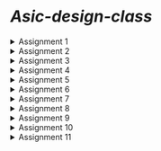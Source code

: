 # *Asic-design-class*

<details>
<summary> Assignment 1</summary>
<br>

## *Task 1*: To compile c code using gcc:


  A c program to calculate the sum of n number was written and was compiled with gcc with the following command:
  
    `gcc -o sum1ton sum1ton.c`

![Screenshot 2024-07-17 160519](https://github.com/user-attachments/assets/f78e0c67-dc60-4f7a-a147-65d616c36c90)

After that `./sum1ton.o ` command was used to print the output.



![Screenshot 2024-07-29 204414](https://github.com/user-attachments/assets/055ac52b-72ba-4a90-a241-1e2400c940c5)

</details>

<details>
<summary> Assignment 2</summary>
<br>
## *Task 2*: To compile the same c code using RiscV gcc:
  The same c program was then compiled using RiscV gcc with the following command:
  
    `riscv64-unknown-elf-gcc -O1 -mabi=lp64 -march=rv64i -o sum1ton.o sum1ton.c`

  After that, the following command is used to dump the assembly code in terminal:
  
  `riscv64-unknown-elf-objdump -d sum1ton.o | less` 

  
  
![Asic_Design_Task2](https://github.com/user-attachments/assets/1ec2ac62-58e8-4abd-bfac-4732a1a72a64)

</details>


<details>
<summary> Assignment 3</summary>
<br>
## *Task 3*: To run the RISCV executable created above using the riscV compiler in O1 and Ofast modes.

The same c program that was created above and compiled usingt the RISCV complier was run using the following command :

`spike pk sum1ton.o`

The output is shown below:

![Screenshot 2024-07-29 205712](https://github.com/user-attachments/assets/33c4f8d1-a419-473d-b1d9-25a6e2dbb978)


The same c program was then compiled using Ofast argument and the executable was run using spike command, as shown below:

![Screenshot 2024-07-29 205427](https://github.com/user-attachments/assets/c193a29e-845d-4270-b8ca-80fbd9060bec)


</details>

<details>
<summary> Assignment 4</summary>
<br>
## *Task 4*: To debug each line of the main and check its validity by manually comparing the output of that instruction and the value stored in the register used to store the value of that particular instruction.

The debugging includes these steps:

### Step 1: To run the riscV executable file the following command was used:

`spike pk sum1ton.o`

### Step 2: To verify whether gcc output and riscV output are same.

### Step 3: To the debugging mode of that file using the following command:

`spike -d pk sum1ton.o`

### Step 4: Then we get the program counter to point to the first line of the main function using this command :

`until pc 0 "address of first instruction" `

The address of the first instruction of main can be looked in objdump file as shown below, which in this case is 10184.


![Screenshot 2024-07-21 152915](https://github.com/user-attachments/assets/590019f9-339e-4337-8a4b-6556b00b1cbc)



Step 5: After that we use the `reg 0 'name of the register' ` command to check the current value stored in that register and compare it to the theoritcally calculated value.

For example : In the below snapshot the value of register A0 after the modification in the program should be = 0x21100   which is same as the value calculated by the instruction.

![Screenshot 2024-07-21 152830](https://github.com/user-attachments/assets/7eb3897e-b43d-496c-80c1-05d10424456d)

</details>

<details>
<summary> Assignment 5</summary>
<br>
## *Task 5:*
To sort and organise a set of given instructions into their respective format type:

The Risc V instrucition are classified into the following types depending upon their architectures:

![Screenshot 2024-07-29 210135](https://github.com/user-attachments/assets/140a75b9-640b-4507-bfd2-62718c59fd3f)



| Assembly Instruction | Instruction format |
|----------------------|----------------------------|
| ADD r5, r6, r7       | R                          |
| SUB r7, r5, r6       | R                          |
| AND r6, r5, r7       | R                          |
| OR r8, r6, r5        | R                          |
| XOR r8, r5, r4       | R                          |
| SLT r10, r2, r4      | R                          |
| ADDI r12, r3, 5      | I                          |
| SW r3, r1, 4         | S                          |
| SRL r16, r11, r2     | R                          |
| BNE r0, r1, 20       | B                          |
| BEQ r0, r0, 15       | B                          |
| LW r13, r11, 2       | I                          |
| SLL r15, r11, r2     | R                          |

The corresponding RISCV ISA fo the above instructions is shown in the table below:


| Assembly Instruction | Hexadecimal Representation |
|----------------------|----------------------------|
| ADD r5, r6, r7       | 0x00D302B3                 |
| SUB r7, r5, r6       | 0x40B383B3                 |
| AND r6, r5, r7       | 0x00F2B333                 |
| OR r8, r6, r5        | 0x00D322B3                 |
| XOR r8, r5, r4       | 0x00C292B3                 |
| SLT r10, r2, r4      | 0x004122B3                 |
| ADDI r12, r3, 5      | 0x00518293                 |
| SW r3, r1, 4         | 0x00312023                 |
| SRL r16, r11, r2     | 0x002585B3                 |
| BNE r0, r1, 20       | 0x00112163                 |
| BEQ r0, r0, 15       | 0x000003E3                 |
| LW r13, r11, 2       | 0x002585B3                 |
| SLL r15, r11, r2     | 0x000259B3                 |

</details>

<details>
<summary> Assignment 6</summary>
<br>
## *Task 6:* The task is to run some assembly instructions using a given verilog code for a riscV processor.

There is some variations in the ISA followed by RISCV and the hardcoded ISA for the below given instrucions. The differences are shown in the table below:

|Operation	     |Standard RISCV ISA	|Hardcoded ISA |
|----------------|--------------------|--------------|
|ADD R6, R2, R1	 |32'h00110333	      |32'h02208300  |
|SUB R7, R1, R2	 |32'h402083b3	      |32'h02209380  |
|AND R8, R1, R3	 |32'h0030f433	      |32'h0230a400  |
|OR R9, R2, R5	 |32'h005164b3	      |32'h02513480  |
|XOR R10, R1, R4 |32'h0040c533	      |32'h0240c500  |
|SLT R1, R2, R4	 |32'h0045a0b3	      |32'h02415580  |
|ADDI R12, R4, 5 |32'h004120b3	      |32'h00520600  |
|BEQ R0, R0, 15	 |32'h00000f63	      |32'h00f00002  |
|SW R3, R1, 2	   |32'h0030a123	      |32'h00209181  |
|LW R13, R1, 2	 |32'h0020a683	      |32'h00208681  |
|SRL R16, R14, R2|32'h0030a123	      |32'h00271803  |
|SLL R15, R1, R2 |32'h002097b3	      |32'h00208783  |

The following commands were used to run the verilog code:

`iverilog -o Test_code Test_code.v Test_code_tb.b`


`./Test_code`

The above commands run the verilog code in which the above mentioned instructions are hardcoded and the output vectors are dumped into a file with .vcd extension.

The verilog code was edited to process the above commands as shown below:

![Screenshot 2024-07-29 203739](https://github.com/user-attachments/assets/3d5100cb-ef54-43dd-94a0-2cb31629d040)



In order to plot the wave we use the gtkwave software with the following command:
`iiitb_rv32.vcd`

The output of each instruction is shown in the images below:

# **Note : We can notice some discrepency the above two images as the verilog code availabe is not designed in agreement to the ISA used to by us in the first program.**

```ADD r5, r6, r7```

The waveform for the above command using the provided verilog code is given below:
![Screenshot 2024-07-28 184830](https://github.com/user-attachments/assets/a1281f18-4ded-402e-9558-632fb2b14d12)


The waveform for the hardcoded command present in the code is given below:


![Screenshot 2024-07-24 134229](https://github.com/user-attachments/assets/0b4f832c-e13e-4b8c-8531-a7def4689610)



```SUB r7, r5, r6	```

The waveform for the above command using the provided verilog code is given below:

![Screenshot 2024-07-28 184853](https://github.com/user-attachments/assets/f2e4b21b-2812-46ec-8de9-6c83816dd82a)




The waveform for the hardcoded command present in the code is given below:


![Screenshot 2024-07-24 134655](https://github.com/user-attachments/assets/cf028489-8cb2-463c-b206-3a5498551384)


```AND r6, r5, r7```

The waveformk for the above command using the provided verilog code is given below:

![Screenshot 2024-07-28 184922](https://github.com/user-attachments/assets/6e581217-412d-48fc-8894-4aa621d07733)


The waveform for the hardcoded command is given below:

![Screenshot 2024-07-24 134711](https://github.com/user-attachments/assets/b73d7c4b-994c-4bca-88af-d9641f4e3ff8)

```OR r8, r6, r5```
The waveform for the above command using the provided verilog code is given below:


![Screenshot 2024-07-27 210534](https://github.com/user-attachments/assets/b0e8e892-e2da-4087-8994-ae67e21256fa)

The waveform for the hardcoded command is given below:

![Screenshot 2024-07-24 134728](https://github.com/user-attachments/assets/437b2dd2-c29b-4fcb-b9e0-d501fc005695)


```XOR r8, r5, r4```

The wave form for the above command is shown below:

![Screenshot 2024-07-27 210612](https://github.com/user-attachments/assets/8c42e1a7-b6e1-44e9-a0ae-1e869a8ce1ba)

The waveform for the harcoded instruction is given below:


![Screenshot 2024-07-24 134742](https://github.com/user-attachments/assets/9844c7e7-48ac-4aa6-8fe4-3e0629e2befc)


```SLT r10, r2, r4```

The waveform for the above code is shown below:

![Screenshot 2024-07-27 210613](https://github.com/user-attachments/assets/3b7912b3-14af-48c1-81ca-83d70212b2e3)

The waveform for the hardcoded instruction is given below:


![Screenshot 2024-07-24 134756](https://github.com/user-attachments/assets/94bae452-5fea-4ee7-9f04-7d99e9b13ce0)




```ADDI r12, r3, 5```
The waveform for the above instruction is given below:

![Screenshot 2024-07-27 210833](https://github.com/user-attachments/assets/646d4b83-c4ef-4420-8f14-f2e352f6f2ff)

The waveform for the hardcoded instruction is shown below:

![Screenshot 2024-07-24 134835](https://github.com/user-attachments/assets/4f271e06-7fc9-45e5-9148-a7d45a050dcf)


```SW r3, r1, 4```

The waveform for the above code is given below:


![Screenshot 2024-07-27 210847](https://github.com/user-attachments/assets/df3689dd-55d3-4695-a8e1-7850bf42950d)

The waveform for the hardcoded instruction is shown below:

![Screenshot 2024-07-24 135001](https://github.com/user-attachments/assets/07bc87a7-400e-46c3-bb35-adc69dc8c95c)




```SRL r16, r11, r2```

The waveform for the above code is given below:

![Screenshot 2024-07-27 210916](https://github.com/user-attachments/assets/30353054-7224-4891-82be-1dd08e1a2be6)

The waveform for the hardcoded instruction is shown below:

![Screenshot 2024-07-24 134916](https://github.com/user-attachments/assets/03488efd-20e2-4923-aff9-54002b53f7ea)




```BNE r0, r1, 20```


The waveform for the above code is given below:

![Screenshot 2024-07-27 210942](https://github.com/user-attachments/assets/805253cd-aa5d-44f9-81b0-f9067f9af6db)


The waveform for the hardcoded instruction is given below:

![Screenshot 2024-07-24 134938](https://github.com/user-attachments/assets/761978e0-af5e-4984-840b-368d3a13d7f0)



```BEQ r0, r0, 15```

The waveform for the above code is given below:

![Screenshot 2024-07-27 211010](https://github.com/user-attachments/assets/015f16dc-6ae9-4f19-8c18-7f9b3f4fd522)






```LW r13, r11, 2```

The waveform for the above code is given below:

![Screenshot 2024-07-28 190449](https://github.com/user-attachments/assets/fd9a0283-ef1e-4bd6-93bd-acbcbeb88e50)

```SLL r15, r11, r2 ```
# Note: This command was not executed because the verilog code did not had enough memory spaces for this command and the compiler showed this output of ignoring the last memory register.

![image](https://github.com/user-attachments/assets/1a3b0aeb-f598-4231-ace4-40cf6bcb9fc1)

</details>

<details>
<summary> Assignment 7</summary>
<br>
## *Task 7:* The task is to write an Application in C, compile it with gcc and Risc-v gcc

**Application** : To perform convolution operation on an Image matrix with a blurring Kernel ( Image processing Application).

**Step 1** : The program to perform the applicaiton is shown below :


![Screenshot 2024-08-13 193642](https://github.com/user-attachments/assets/5be84c74-2714-4217-9098-14f6b92a3381)

**Step 2** : The program then compiled with the gcc is shown below:


![Screenshot 2024-08-13 193930](https://github.com/user-attachments/assets/c7ac3ecd-7c53-424c-9674-97b868e0a7a6)


**Step 3** : The program compiled with Risc-V gcc and run using "Spike command " is shown below:


![Screenshot 2024-08-13 190811](https://github.com/user-attachments/assets/f8fdbf63-6f53-46bd-90fa-91122478e5cc)

**Step 4 :** The Program was then run into the debugger mode as done previously is shown below:


![Screenshot 2024-08-13 191158](https://github.com/user-attachments/assets/c656cc2b-a490-47e6-8c54-244d5c31cdd7)


![Screenshot 2024-08-13 191653](https://github.com/user-attachments/assets/7b3f91d2-a7b0-428c-89d4-5b88c8011218)

</details>

<details>
<summary> Assignment 8</summary>
<br>

**Task:** To design a Baisc Risc-V processor core using TL-Verilog on Makerchip, MYTH Day 3_5 activities :

The variour parts of the code are shown below :

The generated Diagram is as shown below:


![Screenshot 2024-08-20 230431](https://github.com/user-attachments/assets/4d1b5e45-f439-4426-a76e-256526de441d)

The generated visual is as shown below:

![Screenshot 2024-08-21 100633](https://github.com/user-attachments/assets/7b75e567-6f16-4a13-bcf6-e36cb39af215)


Final Logs are shown below:

![Screenshot 2024-08-20 230551](https://github.com/user-attachments/assets/61b36c6f-2b49-45af-a2a3-51836c878f9a)

The test bench used for the verification of the result for the sample program is shown below:

![Screenshot 2024-08-20 230822](https://github.com/user-attachments/assets/711810a7-817b-4bf0-8ac3-e40d9d4022cf)

The signals including the "named clock : $clk_aks " is shown below :

![Screenshot 2024-08-20 230511](https://github.com/user-attachments/assets/ac948303-54d5-4eae-a0d9-a331feec960d)


The code segments are shown below:



![Screenshot 2024-08-20 231444](https://github.com/user-attachments/assets/5f4faef8-d76e-4d62-8a18-e30fea3b23ee)

![Screenshot 2024-08-20 231505](https://github.com/user-attachments/assets/036822db-8251-466b-9067-47247087e20d)

![Screenshot 2024-08-20 231523](https://github.com/user-attachments/assets/c2e2f40a-0ce0-4e66-8ac9-9303c4c55d28)

![Screenshot 2024-08-20 231539](https://github.com/user-attachments/assets/2796af0d-489c-42c1-aa7a-02bdb252b2c7)

![Screenshot 2024-08-20 231611](https://github.com/user-attachments/assets/d7bec662-2d1f-414f-bd5c-e84698637c98)

![Screenshot 2024-08-20 231631](https://github.com/user-attachments/assets/ff8f58cb-3aae-4397-abf5-81e9bb5732f3)

![Screenshot 2024-08-20 231657](https://github.com/user-attachments/assets/a176fa3d-efd3-403e-99c6-097a5f260227)

![Screenshot 2024-08-20 231711](https://github.com/user-attachments/assets/c68d7a68-213a-4af8-b548-4f09008c677d)

![Screenshot 2024-08-20 231722](https://github.com/user-attachments/assets/1130d1ea-a9fe-4b91-9a5a-3c0d3673b9fa)

![Screenshot 2024-08-20 231735](https://github.com/user-attachments/assets/06abaaf5-5a93-474a-ad25-d93d0f253362)

![Screenshot 2024-08-20 231747](https://github.com/user-attachments/assets/244522f0-049a-41f9-81aa-b2b4569e1776)


The waveforms for the `/xreg[14]` where the sum is being stored with each iteration is shown below:

![Screenshot 2024-08-21 101737](https://github.com/user-attachments/assets/2d7c5e9c-79a1-439c-b9c4-4bfb732c634b)

![Screenshot 2024-08-21 101757](https://github.com/user-attachments/assets/2592d947-6fc0-4d37-a1ba-f186981e47f7)

![Screenshot 2024-08-21 101818](https://github.com/user-attachments/assets/96384342-2812-4721-9592-9fd45e8817e5)

The final output after the loop ends and the testbecnch holds the data for 5 cycles is in the next image :

![Screenshot 2024-08-21 101837](https://github.com/user-attachments/assets/2c7673e2-661b-4352-a45c-e9e3ae0c8545)
















</details>

<details>
<summary> Assignment 9</summary>
<br>

**Task:** To convert the TL verilog code to Verilog code using Sandpiper, compile using Iverilog and plot the waveforms using GTKwave:

The command used to convert the code is given below:

![Screenshot 2024-08-26 222151](https://github.com/user-attachments/assets/869d5e45-730e-41f3-98fa-d484cb867316)

The generated verilog code is as shown below:

![Screenshot 2024-08-26 221716](https://github.com/user-attachments/assets/20e08120-25d7-4ecd-8b56-efbac5c6f0a2)

The command to compile the verilog code is as shown below:

![Screenshot 2024-08-26 222301](https://github.com/user-attachments/assets/05009fba-1825-47dd-a897-1ff33180a2ae)

The output waveform is as shown below including clk named CPU_clk_aks_a0 , reset and data :


![Screenshot_(134) 1](https://github.com/user-attachments/assets/4c3379c8-2273-42b6-a6e4-9170c2395e4c)

![Screenshot_(135) 1](https://github.com/user-attachments/assets/ba4bbf35-43e7-446e-8e2b-f1133c225ee4)


</details>

<details>
  <summary> Assignment 10 </summary>
  <br>
  **Task :** To generate waveform for DAC and PLL peripheral for Risc-V processor.

  The following commands were used to run out Risc-V core inside the VSDbabySoc and observe the ports of peripherals:
  ![Screenshot from 2024-08-31 17-37-52](https://github.com/user-attachments/assets/366b641e-4f09-43a0-a6ab-562a09fb16ba)




  Below is the output for the waveforms:

  Here, Vco_in is the input clk for the PLL and CLK is the clk output from the PLL. CLk_aks is the clock used inside the Risc-V core. RV_TO_DAC is the output wire connected to the Xreg[14] register of the register file, and OUT is the analog signal coming out of the DAC unit. 

  ![Screenshot from 2024-08-31 17-59-49](https://github.com/user-attachments/assets/179be68e-fd21-4c2c-9d21-b9372b79fbfe)

</details>

<details>
  <summary> Assignment 11 </summary>
  <br> 
   Day 1
    Below are the snapshots of the activities donw in the Day 1 of the task:
  
   ![Screenshot from 2024-10-19 11-05-14](https://github.com/user-attachments/assets/d037d9cf-40d6-4e5e-86fa-285a340a9687)

   ![Screenshot from 2024-10-19 11-10-10](https://github.com/user-attachments/assets/319886e9-57be-4225-822b-078fd15695d8)

   ![Screenshot from 2024-10-19 11-15-09](https://github.com/user-attachments/assets/bda176d1-5f0a-421a-8345-887f0e84b03d)

   ![Screenshot from 2024-10-19 11-44-59](https://github.com/user-attachments/assets/b465fe4e-57e7-4801-a33f-08b1063800f3)

   ![Screenshot from 2024-10-19 11-45-15](https://github.com/user-attachments/assets/c4a94d99-d855-4a2c-b3b1-59e5e88fb340)

   ![Screenshot from 2024-10-19 11-45-35](https://github.com/user-attachments/assets/d8ea82aa-788f-4755-81a5-5290559aaa4b)


   ![Screenshot from 2024-10-19 23-25-58](https://github.com/user-attachments/assets/9c6dc800-2a7b-480a-aed1-a829d9641053)

   ![Screenshot from 2024-10-19 23-27-28](https://github.com/user-attachments/assets/198ae750-3e82-43ac-a052-1f8905f820ed)

   ![Screenshot from 2024-10-19 23-27-58](https://github.com/user-attachments/assets/442cc227-6229-415d-a180-a89aa41ad7ca)


   ![Screenshot from 2024-10-19 23-28-35](https://github.com/user-attachments/assets/a8f3c82c-c5c8-4add-88e8-5bcf51f8834c)

   ![Screenshot from 2024-10-19 23-35-20](https://github.com/user-attachments/assets/4070634f-bf4b-4061-9afe-b70885a1af6d)

   ![Screenshot from 2024-10-19 23-35-32](https://github.com/user-attachments/assets/834fbecd-ea4b-4c3c-bf34-64f3e9f9cb14)

  ![Screenshot from 2024-10-19 23-36-25](https://github.com/user-attachments/assets/41e536f7-9307-4883-a77a-0b7849995e17)

![Screenshot from 2024-10-19 23-36-58](https://github.com/user-attachments/assets/e19cc036-7b8b-4efc-a69e-94737ab62cdd)

  Day 2:
    Below are the snapshots for day 2 activities :

    
![Screenshot from 2024-10-20 10-53-34](https://github.com/user-attachments/assets/26847e7f-a3cc-428b-92ff-000c9999614f)

    
![Screenshot from 2024-10-20 10-53-47](https://github.com/user-attachments/assets/33e72dd5-d963-4b3d-9e48-adfb91137fd0)

![Screenshot from 2024-10-20 10-53-47](https://github.com/user-attachments/assets/f844ba76-00af-4890-ad92-25d574e58df3)

![Screenshot from 2024-10-20 10-54-01](https://github.com/user-attachments/assets/075b0d6f-8d7f-4dac-8325-f24409cab2a4)
![Screenshot from 2024-10-20 10-54-37](https://github.com/user-attachments/assets/652c1c74-04b5-4266-818f-f3078967486e)
![Screenshot from 2024-10-20 10-57-09](https://github.com/user-attachments/assets/d3efd071-ef34-4a50-815a-20e51fdc9ae1)
![Screenshot from 2024-10-20 10-58-45](https://github.com/user-attachments/assets/da6475d1-b42b-4bff-8d6e-4f3d9ec7c914)

![Screenshot from 2024-10-20 11-04-23](https://github.com/user-attachments/assets/cc245bb0-f5f7-41a4-b3d6-d84b5acca290)

![Screenshot from 2024-10-20 11-18-26](https://github.com/user-attachments/assets/17146423-e0bc-4345-9b3c-19f00a5e62c5)

![Screenshot from 2024-10-20 11-18-33](https://github.com/user-attachments/assets/f58a136a-13ba-4c90-8ac7-71fcd9bff176)

![Screenshot from 2024-10-20 11-18-39](https://github.com/user-attachments/assets/746d151a-8106-4725-8d3f-aa993a18c69e)

![Screenshot from 2024-10-20 11-18-45](https://github.com/user-attachments/assets/c220a0ca-5d38-49c8-81a1-f3cb5550573c)

![Screenshot from 2024-10-20 11-18-50](https://github.com/user-attachments/assets/b42c39fd-bb4b-4636-ab31-5fb107493e28)

![Screenshot from 2024-10-20 11-18-55](https://github.com/user-attachments/assets/d65ed5c0-3934-48b0-ad58-355b50aff823)

![Screenshot from 2024-10-20 11-19-01](https://github.com/user-attachments/assets/e0b05db8-3578-43cd-99f7-eda77b6b8830)

![Screenshot from 2024-10-20 11-19-14](https://github.com/user-attachments/assets/4924d4ed-7187-42de-9710-d421dc1f46c6)

![Screenshot from 2024-10-20 11-19-21](https://github.com/user-attachments/assets/ed80d092-3842-4375-9e75-211474bcf7ab)

![Screenshot from 2024-10-20 11-19-28](https://github.com/user-attachments/assets/7f3ae140-1bcf-4ce1-b8e7-9981ab3794c9)

![Screenshot from 2024-10-20 11-19-43](https://github.com/user-attachments/assets/76bd706f-88e0-4eba-b20c-c6b6b1368ea1)
  

![Screenshot from 2024-10-20 11-22-49](https://github.com/user-attachments/assets/3eb458ff-99e8-4c06-a4eb-8c74e6ab6ec5)

![Screenshot from 2024-10-20 11-23-52](https://github.com/user-attachments/assets/44d6154d-e854-451a-a569-457ab1489fd2)

![Screenshot from 2024-10-20 11-23-58](https://github.com/user-attachments/assets/ebe84035-b390-4e27-95f0-05a8db6ebfd6)


![Screenshot from 2024-10-20 21-53-15](https://github.com/user-attachments/assets/e66533af-2f03-4c2c-97b8-4ffb57a4e909)


![Screenshot from 2024-10-20 21-54-11](https://github.com/user-attachments/assets/49c81ada-7931-4546-af34-6a833e745864)


![Screenshot from 2024-10-20 11-24-03](https://github.com/user-attachments/assets/a9843318-1be4-43e7-beea-8f5c3aa9439b)


Asynchronous Reset :


![Screenshot from 2024-10-20 22-05-03](https://github.com/user-attachments/assets/92045009-e446-4b70-8e64-3aab92024708)


![Screenshot from 2024-10-20 22-06-37](https://github.com/user-attachments/assets/5530059c-57ac-44d3-b596-5bd593d0369c)


![Screenshot from 2024-10-20 22-06-53](https://github.com/user-attachments/assets/d86a7351-81c9-48a6-9e0d-2bc7e516412c)


![Screenshot from 2024-10-20 22-05-54](https://github.com/user-attachments/assets/1311027e-2681-47eb-85d2-a851eeee587c)


Synchronous Reset :



![Screenshot from 2024-10-20 22-12-38](https://github.com/user-attachments/assets/62c32ba4-1f10-48f5-8fbe-d3c5b58465a8)


![image](https://github.com/user-attachments/assets/d4e7b245-e4ed-4e23-b7b5-d232e8bd80d5)


![Screenshot from 2024-10-20 22-10-29](https://github.com/user-attachments/assets/2056767e-0d8d-4a77-b5e5-a3d630650782)


![Screenshot from 2024-10-20 22-10-14](https://github.com/user-attachments/assets/a42dcaa0-90fa-410b-b9c2-80f6b50025d2)

Asynchronous Set :

![Screenshot from 2024-10-21 09-18-50](https://github.com/user-attachments/assets/720d70d7-9ef5-47d3-a341-263e68005ca0)

![Screenshot from 2024-10-21 09-19-06](https://github.com/user-attachments/assets/fb68d1d5-ef04-49a7-8491-b14a66bcd621)

![Screenshot from 2024-10-21 09-18-12](https://github.com/user-attachments/assets/13bc970e-15e1-41b8-a332-567440c6bb43)

Asynchronous Reset :

![Screenshot from 2024-10-21 18-59-52](https://github.com/user-attachments/assets/884e4c74-4a10-4205-9416-336ac17b0025)

![Screenshot from 2024-10-21 19-00-14](https://github.com/user-attachments/assets/638f9370-4e23-4557-895a-b01375243cd2)

![Screenshot from 2024-10-21 19-01-37](https://github.com/user-attachments/assets/bc2e4d2d-8215-4558-8dcb-f4df36c080bd)

Asynchronous Set :

![Screenshot from 2024-10-21 19-04-20](https://github.com/user-attachments/assets/71c051f0-e0bf-46c4-b854-8a340b7711d9)



  ![Screenshot from 2024-10-21 19-05-03](https://github.com/user-attachments/assets/3e4c218f-7e00-4493-b210-bfa30874e788)


![Screenshot from 2024-10-21 19-25-17](https://github.com/user-attachments/assets/eb2c51d4-4e05-49f0-b7f3-104ce0522333)

Synchronous Reset :


![Screenshot from 2024-10-21 19-27-31](https://github.com/user-attachments/assets/75ea9493-6ba8-436e-933c-453676fc4d83)


![Screenshot from 2024-10-21 19-30-26](https://github.com/user-attachments/assets/ed6cfb9c-c6ce-482e-9835-2d9529338556)


![Screenshot from 2024-10-21 19-30-44](https://github.com/user-attachments/assets/e0e10d16-2957-4a50-bd03-fa4caa021bfb)


![Screenshot from 2024-10-21 19-31-17](https://github.com/user-attachments/assets/4076642d-a27d-42f9-95e4-5dcfddd55315)


Multiplication By 2 :


![Screenshot from 2024-10-21 19-34-05](https://github.com/user-attachments/assets/41ebb8e8-c540-4f20-9384-abbdfc130b82)


![Screenshot from 2024-10-21 19-35-52](https://github.com/user-attachments/assets/de2bcdc6-b385-46c9-bb7c-0a8777fdd8b1)



![Screenshot from 2024-10-21 19-34-18](https://github.com/user-attachments/assets/319c9e47-594f-4ac4-bd66-a5b2bdb33487)


![Screenshot from 2024-10-21 19-35-44](https://github.com/user-attachments/assets/28129e55-f943-40ca-bfde-2a827a6cf598)

Multiplication By 9 :


![Screenshot from 2024-10-21 19-40-10](https://github.com/user-attachments/assets/532e97c2-a054-491d-abc8-6431f8c7c390)


![Screenshot from 2024-10-21 19-40-42](https://github.com/user-attachments/assets/4d341c7b-884b-45a3-87fd-e759f8940d00)


![Screenshot from 2024-10-21 19-40-34](https://github.com/user-attachments/assets/273b437f-92dd-4197-9071-a81ff51760c9)


![Screenshot from 2024-10-21 19-41-07](https://github.com/user-attachments/assets/eb6ef501-96f0-4159-87a5-a3f33e7bdad2)


![Screenshot from 2024-10-21 19-41-16](https://github.com/user-attachments/assets/55328586-b5a7-4062-8b1e-1d696501c551)

Day 3 :

Optimization of various designs
Design infers 2 input AND GATE :

![Screenshot from 2024-10-21 20-33-16](https://github.com/user-attachments/assets/e1c0d2dd-5573-46f8-98f7-9772ef7656a8)

![Screenshot from 2024-10-21 20-33-44](https://github.com/user-attachments/assets/ce1fb3e2-7848-4872-ac8c-c5c027843a38)

![Screenshot from 2024-10-21 20-34-02](https://github.com/user-attachments/assets/6117ad2e-11d1-4254-9bdb-2b9d04c15aac)

![Screenshot from 2024-10-21 20-34-58](https://github.com/user-attachments/assets/247eb96e-4c69-40ef-95f9-93754d17117a)

Design infers 2 input OR Gates :

![Screenshot from 2024-10-21 20-38-21](https://github.com/user-attachments/assets/df4706ca-c3df-44b6-b5aa-7042195c5f09)

![Screenshot from 2024-10-21 20-38-26](https://github.com/user-attachments/assets/913f4c23-0a07-43fe-9ee7-3190cb802b2b)

![Screenshot from 2024-10-21 20-38-46](https://github.com/user-attachments/assets/1929b730-68c2-4c5d-81cd-b4de133c9682)

![Screenshot from 2024-10-21 20-38-55](https://github.com/user-attachments/assets/e16fb7c2-5a47-4963-8673-1e8a59a695b2)
![Screenshot from 2024-10-21 20-41-32](https://github.com/user-attachments/assets/cd387f8c-e545-4089-9b8d-1af1821af60a)

Design infers 3 input AND gate :

![Screenshot from 2024-10-21 20-43-42](https://github.com/user-attachments/assets/47992fbd-c34f-45f5-b5be-d6d753e6eeea)

![Screenshot from 2024-10-21 20-44-01](https://github.com/user-attachments/assets/3b5ce902-9561-499f-9b9b-a20375861e42)

![Screenshot from 2024-10-21 20-44-20](https://github.com/user-attachments/assets/a7d1a13a-3b6c-4f83-940a-84679f9f911c)

![Screenshot from 2024-10-21 20-44-38](https://github.com/user-attachments/assets/e61111d0-0686-489a-a290-27064c2ebdc2)

Design infers 2 input XNOR Gate :

![Screenshot from 2024-10-21 20-46-30](https://github.com/user-attachments/assets/64c76146-03d6-44cb-89f2-4214fe91cd6a)

![Screenshot from 2024-10-21 20-46-42](https://github.com/user-attachments/assets/a3afd3e3-8c4c-416a-9b9f-58f62f77d83e)

![Screenshot from 2024-10-21 20-46-56](https://github.com/user-attachments/assets/cf8cf2fa-4c4d-4309-b851-c92e426a6c3e)

![Screenshot from 2024-10-21 20-47-05](https://github.com/user-attachments/assets/ff073ab9-571b-4881-b2b3-b88b63f925c6)

![image](https://github.com/user-attachments/assets/6e9ec96c-7c0b-455d-b797-2955c8d39180)

Multiple Module Optimization 1 :

![Screenshot from 2024-10-21 20-50-27](https://github.com/user-attachments/assets/7b6f6642-1a30-4097-877b-97ca637033da)

![Screenshot from 2024-10-21 20-50-31](https://github.com/user-attachments/assets/4ae90e56-2376-4b8d-a00b-d9e61cbf9cfa)

![Screenshot from 2024-10-21 20-50-43](https://github.com/user-attachments/assets/d6cfdd33-bea0-47b3-b220-b7e5fddb117a)

![Screenshot from 2024-10-21 21-19-32](https://github.com/user-attachments/assets/9740c34a-2d67-4e8a-b629-2cc9510344a4)

![image](https://github.com/user-attachments/assets/3de6e364-f862-41d5-bc01-1682bc48ab6f)


</details>




